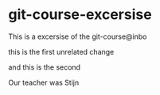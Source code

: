 # git-course-excersise
This is a excersise of the git-course@inbo

this is the first unrelated change

and this is the second

Our teacher was Stijn 
